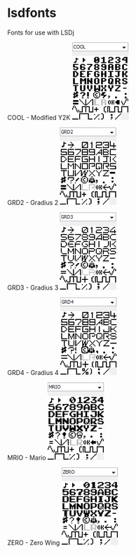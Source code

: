 # lsdfonts
Fonts for use with LSDj

COOL - Modified Y2K
![GitHub Logo](COOL.png)

GRD2 - Gradius 2
![GitHub Logo](GRD2.png)

GRD3 - Gradius 3
![GitHub Logo](GRD3.png)

GRD4 - Gradius 4
![GitHub Logo](GRD4.png)

MRIO - Mario
![GitHub Logo](MRIO.png)

ZERO - Zero Wing
![GitHub Logo](ZERO.png)
